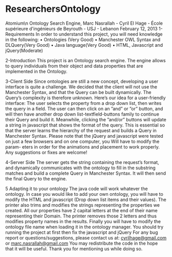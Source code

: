 ResearchersOntology
===================
Atomium\n
Ontology Search Engine,
Marc Nasrallah - Cyril El Hage -
École supérieure d'ingénieurs de Beyrouth - USJ - Lebanon
February 12, 2013
1-Requirements
In order to understand this project, you will need knowledge in the following:
• Ontologies (Very Good)
• Manchester OWL Syntax and DLQuery(Very Good)
• Java language(Very Good)
• HTML, Javascript and jQuery(Moderate)

2-Introduction
This project is an Ontology search engine. The engine allows to query individuals
from their object and data properties that are implemented in the Ontology.

3-Client Side
Since ontologies are still a new concept, developing a user interface is quite a challenge.
We decided that the client will not use the Manchester Syntax, and that the Query can be built dynamically. 
The Query’s complexity is therefore unknown. Here’s our idea for a user-friendly interface:
The user selects the property from a drop down list, then writes the query in a field. 
The user can then click on an ”and” or ”or” button, and will then have another drop down list-textfield-buttons 
family to continue their Query and build it. Meanwhile, clicking the ”and/or” buttons will update a string in javascript
that shows the format of the query. This is essential so that the server learns the hierarchy of the request and builds
a Query in Manchester Syntax.
Please note that the jQuery and javascript were tested on just a few browsers and on one computer, you Will have
to modify the param- eters in order for the animations and placement to work properly.
Any suggestions or fixes are welcome!

4-Server Side
The server gets the string containing the request’s format, and dynamically
communicates with the ontology to fill in the substring matches and build a
complete Query in Manchester Syntax. It will then send the final Query to the engine.


5 Adapting it to your ontology
The java code will work whatever the ontology. In case you would like to add your own ontology, 
you will have to modify the HTML and javascript (Drop down list items and their values). 
The printer also trims and modifies the strings representing the properties we created. 
All our properties have 2 capital letters at the end of their name representing their Domain.
The printer removes those 2 letters and thus modifies property names in the results. 
Finally you will have to modify the ontology file name when loading it in the ontology manager.
You should try running the project at first then fix the javascript and jQuery
For any bug report or questions/suggestions, please contact us at: cyrilhage@gmail.com or marc.nasrallah@gmail.com
You may redistribute the code in the hope that it will be useful. Thank you for mentioning us while doing so.
